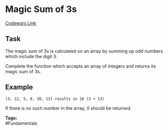 # Magic Sum of 3s

[Codewars Link](https://www.codewars.com/kata/57193a349906afdf67000f50/python)

## Task
The magic sum of 3s is calculated on an array by summing up odd numbers which include the digit 3.

Complete the function which accepts an array of integers and returns its magic sum of 3s.

## Example

```
[3, 12, 5, 8, 30, 13] results in 16 (3 + 13)
```

If there is no such number in the array, 0 should be returned.

**Tags:**  
#Fundamentals